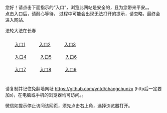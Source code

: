 您好！请点击下面指示的“入口”，浏览此网站是安全的，且为您带来平安。。 <br/>
点击入口后，请耐心等待， 过程中可能会出现无法打开的提示，请忽略，最终会进入网站. </br>

法轮大法在长春<br/>
<div style="padding:10px"><a style="margin:20px" target="_blank" href="https://dc86x7f4micms.cloudfront.net/2Qpsp?zonjujat" id="ccLink1" rel="nofollow">入口1</a> <a target="_blank" style="margin:20px" href="https://d2kxzayzl5dp1y.cloudfront.net/2Qpsp?yemrcnct" id="ccLink2" rel="nofollow">入口2</a> <a style="margin:20px" target="_blank" href="https://d1yed2y5icpkg.cloudfront.net/2Qpsp?lkrgd" id="ccLink3" rel="nofollow">入口3</a></div>

<div style="padding:10px" ><a style="margin:20px" target="_blank" href="https://dc86x7f4micms.cloudfront.net/2Qpsp?zonjujat" id="ccLink4" rel="nofollow">入口4</a> <a style="margin:20px" href="https://d2kxzayzl5dp1y.cloudfront.net/2Qpsp?yemrcnct" target="_blank" id="ccLink5" rel="nofollow">入口5</a> <a style="margin:20px" href="https://d1yed2y5icpkg.cloudfront.net/2Qpsp?lkrgd" target="_blank" id="ccLink6" rel="nofollow">入口6</a></div>

<div style="padding:10px"><a style="margin:20px" target="_blank" href="https://dc86x7f4micms.cloudfront.net/2Qpsp?zonjujat" id="ccLink7" rel="nofollow">入口7</a> <a style="margin:20px" href="https://d2kxzayzl5dp1y.cloudfront.net/2Qpsp?yemrcnct" target="_blank" id="ccLink8" rel="nofollow">入口8</a> <a style="margin:20px" target="_blank" href="https://d1yed2y5icpkg.cloudfront.net/2Qpsp?lkrgd" id="ccLink9" rel="nofollow">入口9</a></div>

<br/>



请复制并记住免翻墙网址 https://github.com/yntd/changchunzx (http后一定要加s)，在电脑或手机的浏览器均可访问。。<br/>

微信如提示停止访问该网页，须先点击右上角，选择浏览器打开。
